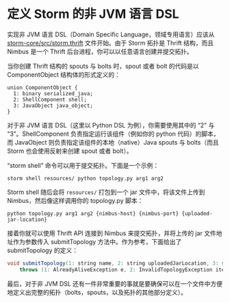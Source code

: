 # 定义 Storm 的非 JVM 语言 DSL

实现非 JVM 语言 DSL（Domain Specific Language，领域专用语言）应该从 [storm-core/src/storm.thrift](https://github.com/apache/storm/blob/master/storm-core/src/storm.thrift) 文件开始。由于 Storm 拓扑是 Thrift 结构，而且 Nimbus 是一个 Thrift 后台进程，你可以以任意语言创建并提交拓扑。

当你创建 Thrift 结构的 spouts 与 bolts 时，spout 或者 bolt 的代码是以 ComponentObject 结构体的形式定义的：

```
union ComponentObject {
  1: binary serialized_java;
  2: ShellComponent shell;
  3: JavaObject java_object;
}
```

对于非 JVM 语言 DSL（这里以 Python DSL 为例），你需要使用其中的 “2” 与 “3”。ShellComponent 负责指定运行该组件（例如你的 python 代码）的脚本，而 JavaObject 则负责指定该组件的本地（native）Java spouts 与 bolts（而且 Storm 也会使用反射来创建 spout 或者 bolt）。

“storm shell” 命令可以用于提交拓扑。下面是一个示例：

```
storm shell resources/ python topology.py arg1 arg2
```

Storm shell 随后会将 `resources/` 打包到一个 jar 文件中，将该文件上传到 Nimbus，然后像这样调用你的 topology.py 脚本：

```
python topology.py arg1 arg2 {nimbus-host} {nimbus-port} {uploaded-jar-location}
```

接着你就可以使用 Thrift API 连接到 Nimbus 来提交拓扑，并将上传的 jar 文件地址作为参数传入 submitTopology 方法中。作为参考，下面给出了 submitTopology 的定义：

```java
void submitTopology(1: string name, 2: string uploadedJarLocation, 3: string jsonConf, 4: StormTopology topology)
    throws (1: AlreadyAliveException e, 2: InvalidTopologyException ite);
```

最后，对于非 JVM DSL 还有一件非常重要的事就是要确保可以在一个文件中方便地定义出完整的拓扑（bolts，spouts，以及拓扑的其他部分定义）。
